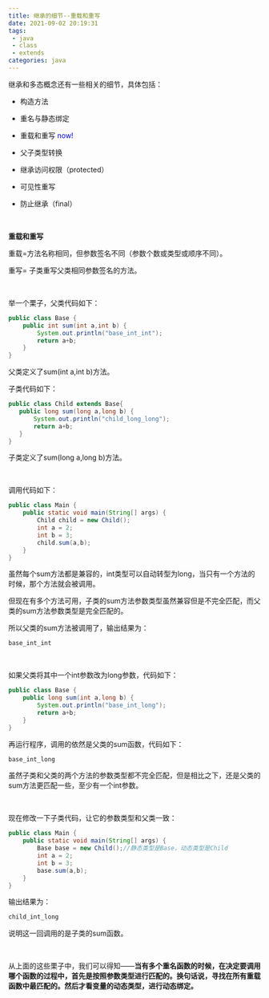 ```yaml
---
title: 继承的细节--重载和重写
date: 2021-09-02 20:19:31
tags:
 - java
 - class
 - extends
categories: java
---
```


继承和多态概念还有一些相关的细节，具体包括：

- 构造方法  

- 重名与静态绑定

- 重载和重写 <font color=blue>now!</font>

- 父子类型转换

- 继承访问权限（protected）

- 可见性重写

- 防止继承（final）

​    

**重载和重写**

重载=方法名称相同，但参数签名不同（参数个数或类型或顺序不同）。

重写= 子类重写父类相同参数签名的方法。

​    

举一个栗子，父类代码如下：

```java
public class Base {
    public int sum(int a,int b) {
        System.out.println("base_int_int");
        return a+b;
    }
}
```

父类定义了sum(int a,int b)方法。

子类代码如下：

```java
public class Child extends Base{
   public long sum(long a,long b) {
       System.out.println("child_long_long");
       return a+b;
   }
}
```

子类定义了sum(long a,long b)方法。

​    

调用代码如下：

```java
public class Main {
    public static void main(String[] args) {
        Child child = new Child();
        int a = 2;
        int b = 3;
        child.sum(a,b);
    }
}
```

虽然每个sum方法都是兼容的，int类型可以自动转型为long，当只有一个方法的时候，那个方法就会被调用。

但现在有多个方法可用，子类的sum方法参数类型虽然兼容但是不完全匹配，而父类的sum方法参数类型是完全匹配的。

所以父类的sum方法被调用了，输出结果为：

```java
base_int_int
```

​    

如果父类将其中一个int参数改为long参数，代码如下：

```java
public class Base {
    public long sum(int a,long b) {
        System.out.println("base_int_long");
        return a+b;
    }
}
```

再运行程序，调用的依然是父类的sum函数，代码如下：

```java
base_int_long
```

虽然子类和父类的两个方法的参数类型都不完全匹配，但是相比之下，还是父类的sum方法更匹配一些，至少有一个int参数。

​    

现在修改一下子类代码，让它的参数类型和父类一致：

```java
public class Main {
    public static void main(String[] args) {
        Base base = new Child();//静态类型是Base，动态类型是Child
        int a = 2;
        int b = 3;
        base.sum(a,b);
    }
}
```

输出结果为：

```java
child_int_long
```

说明这一回调用的是子类的sum函数。

​    

从上面的这些栗子中，我们可以得知——**当有多个重名函数的时候，在决定要调用哪个函数的过程中，首先是按照参数类型进行匹配的。换句话说，寻找在所有重载函数中最匹配的。然后才看变量的动态类型，进行动态绑定。**



